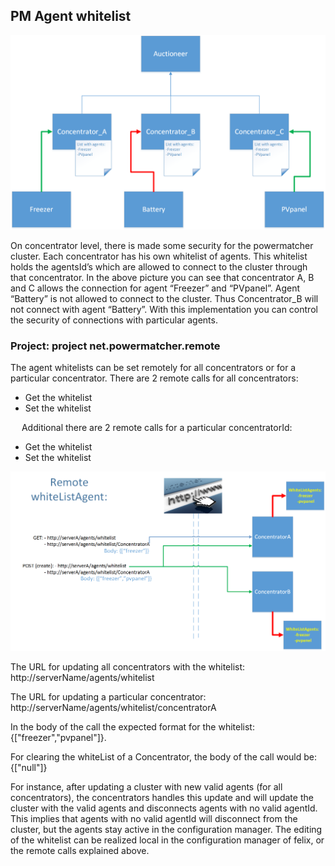 ## PM Agent whitelist

![WhiteList](whitelist.png)


On concentrator level, there is made some security for the powermatcher cluster.
Each concentrator has his own whitelist of agents. This whitelist holds the agentsId’s which are allowed to connect to the cluster through that concentrator. In the above picture you can see that concentrator A, B and C allows the connection for agent “Freezer” and “PVpanel”. Agent “Battery”  is not allowed to connect to the cluster. Thus Concentrator_B will not connect with agent “Battery”. With this implementation you can control the security of connections with particular agents.

### Project:  project net.powermatcher.remote

The agent whitelists can be set remotely for all concentrators or for a particular concentrator.
There are 2 remote calls for all concentrators:
-    Get the whitelist
-    Set the whitelist

 
Additional there are 2 remote calls for a particular concentratorId:
-    Get the whitelist
-    Set the whitelist


![remotewhiteList](whitelistagent.png)

The URL for updating all concentrators with the whitelist:
http://serverName/agents/whitelist

The URL for updating a particular concentrator:
http://serverName/agents/whitelist/concentratorA

In the body of the call the expected format for the whitelist:
{["freezer","pvpanel"]}.

For clearing the whiteList of a Concentrator, the body of the call would be: 
{["null"]}

For instance, after updating a cluster with new valid agents (for all concentrators), the concentrators handles this update and will update the cluster with the valid agents and disconnects agents with no valid agentId. This implies that agents with no valid agentId will disconnect from the cluster, but the agents stay active in the configuration manager. The editing of the whitelist can be realized local in the configuration manager of felix, or the remote calls explained above.